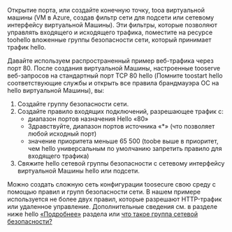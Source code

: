 Открытие порта, или создайте конечную точку, tooa виртуальной машины (VM в Azure, создав фильтр сети для подсети или сетевому интерфейсу виртуальной Машины). Эти фильтры, которые позволяют управлять входящего и исходящего трафика, поместите на ресурсе toohello вложенные группы безопасности сети, который принимает трафик hello.

Давайте используем распространенный пример веб-трафика через порт 80. После создания виртуальной Машины, настроенные tooserve веб-запросов на стандартный порт TCP 80 hello (Помните toostart hello соответствующие службы и открыть все правила брандмауэра ОС на hello виртуальной Машины), вы:

1. Создайте группу безопасности сети.
2. Создайте правило входящих подключений, разрешающее трафик с:
   * диапазон портов назначения Hello «80»
   * Здравствуйте, диапазон портов источника «*» (что позволяет любой исходный порт)
   * значение приоритета меньше 65 500 (toobe выше в приоритет, чем hello универсальным по умолчанию запретить правило для входящего трафика)
3. Свяжите hello сетевой группы безопасности с сетевому интерфейсу виртуальной Машины hello или подсети.

Можно создать сложную сеть конфигурации toosecure свою среду с помощью правил и групп безопасности сети. В нашем примере используется не более двух правил, которые разрешают HTTP-трафик или удаленное управление. Дополнительные сведения см. в разделе ниже hello [«Подробнее»](#more-information-on-network-security-groups) раздела или [что такое группа сетевой безопасности?](../articles/virtual-network/virtual-networks-nsg.md)

